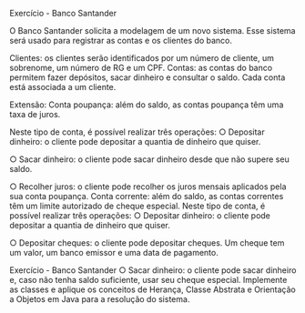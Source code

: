 Exercício - Banco Santander

O Banco Santander solicita a modelagem de um novo sistema. Esse sistema será
usado para registrar as contas e os clientes do banco.

Clientes: os clientes serão identificados por um número de cliente, um sobrenome, um número de RG e um CPF.
Contas: as contas do banco permitem fazer depósitos, sacar dinheiro e consultar o saldo. Cada conta está associada a um cliente.

Extensão:
Conta poupança: além do saldo, as contas poupança têm uma taxa de juros.

Neste tipo de conta, é possível realizar três operações:
○ Depositar dinheiro: o cliente pode depositar a quantia de dinheiro que
quiser.

○ Sacar dinheiro: o cliente pode sacar dinheiro desde que não supere seu
saldo.

○ Recolher juros: o cliente pode recolher os juros mensais aplicados pela
sua conta poupança.
Conta corrente: além do saldo, as contas correntes têm um limite autorizado de
cheque especial. Neste tipo de conta, é possível realizar três operações:
○ Depositar dinheiro: o cliente pode depositar a quantia de dinheiro que
quiser.

○ Depositar cheques: o cliente pode depositar cheques. Um cheque tem
um valor, um banco emissor e uma data de pagamento.

Exercício - Banco Santander
○ Sacar dinheiro: o cliente pode sacar dinheiro e, caso não tenha saldo
suficiente, usar seu cheque especial.
Implemente as classes e aplique os conceitos de Herança, Classe Abstrata e
Orientação a Objetos em Java para a resolução do sistema.